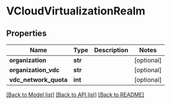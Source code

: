 # VCloudVirtualizationRealm

## Properties
Name | Type | Description | Notes
------------ | ------------- | ------------- | -------------
**organization** | **str** |  | [optional] 
**organization_vdc** | **str** |  | [optional] 
**vdc_network_quota** | **int** |  | [optional] 

[[Back to Model list]](../README.md#documentation-for-models) [[Back to API list]](../README.md#documentation-for-api-endpoints) [[Back to README]](../README.md)


